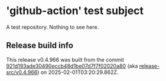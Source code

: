 # 'github-action' test subject

A test repository. Nothing to see here.


## Release build info

This release v0.4.966 was built from the commit [921d193ade30490eccb48d1be07d7f7f02020a80](https://github.com/kattecon/gh-release-test-ga/tree/921d193ade30490eccb48d1be07d7f7f02020a80) (aka [release-src/v0.4.966](https://github.com/kattecon/gh-release-test-ga/tree/release-src/v0.4.966)) on 2025-02-01T03:20:29.862Z.
        